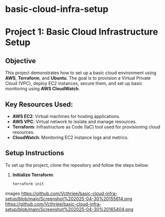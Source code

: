 # basic-cloud-infra-setup 
# Project 1: Basic Cloud Infrastructure Setup

## Objective
This project demonstrates how to set up a basic cloud environment using **AWS**, **Terraform**, and **Ubuntu**. The goal is to provision a Virtual Private Cloud (VPC), deploy EC2 instances, secure them, and set up basic monitoring using **AWS CloudWatch**.

## Key Resources Used:
- **AWS EC2**: Virtual machines for hosting applications.
- **AWS VPC**: Virtual network to isolate and manage resources.
- **Terraform**: Infrastructure as Code (IaC) tool used for provisioning cloud resources.
- **CloudWatch**: Monitoring EC2 instance logs and metrics.

## Setup Instructions
To set up the project, clone the repository and follow the steps below:

1. **Initialize Terraform**:
   ```bash
   terraform init
images 
https://github.com/Vcthriee/basic-cloud-infra-setup/blob/main/Screenshot%202025-04-30%20155614.png
https://github.com/Vcthriee/basic-cloud-infra-setup/blob/main/Screenshot%202025-04-30%20165404.png


